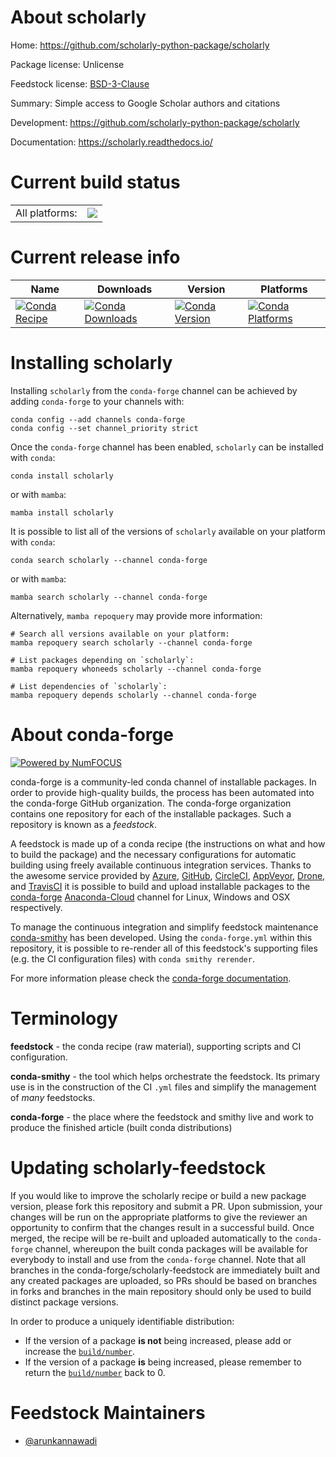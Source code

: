 About scholarly
===============

Home: https://github.com/scholarly-python-package/scholarly

Package license: Unlicense

Feedstock license: [BSD-3-Clause](https://github.com/conda-forge/scholarly-feedstock/blob/main/LICENSE.txt)

Summary: Simple access to Google Scholar authors and citations

Development: https://github.com/scholarly-python-package/scholarly

Documentation: https://scholarly.readthedocs.io/

Current build status
====================


<table><tr><td>All platforms:</td>
    <td>
      <a href="https://dev.azure.com/conda-forge/feedstock-builds/_build/latest?definitionId=14830&branchName=main">
        <img src="https://dev.azure.com/conda-forge/feedstock-builds/_apis/build/status/scholarly-feedstock?branchName=main">
      </a>
    </td>
  </tr>
</table>

Current release info
====================

| Name | Downloads | Version | Platforms |
| --- | --- | --- | --- |
| [![Conda Recipe](https://img.shields.io/badge/recipe-scholarly-green.svg)](https://anaconda.org/conda-forge/scholarly) | [![Conda Downloads](https://img.shields.io/conda/dn/conda-forge/scholarly.svg)](https://anaconda.org/conda-forge/scholarly) | [![Conda Version](https://img.shields.io/conda/vn/conda-forge/scholarly.svg)](https://anaconda.org/conda-forge/scholarly) | [![Conda Platforms](https://img.shields.io/conda/pn/conda-forge/scholarly.svg)](https://anaconda.org/conda-forge/scholarly) |

Installing scholarly
====================

Installing `scholarly` from the `conda-forge` channel can be achieved by adding `conda-forge` to your channels with:

```
conda config --add channels conda-forge
conda config --set channel_priority strict
```

Once the `conda-forge` channel has been enabled, `scholarly` can be installed with `conda`:

```
conda install scholarly
```

or with `mamba`:

```
mamba install scholarly
```

It is possible to list all of the versions of `scholarly` available on your platform with `conda`:

```
conda search scholarly --channel conda-forge
```

or with `mamba`:

```
mamba search scholarly --channel conda-forge
```

Alternatively, `mamba repoquery` may provide more information:

```
# Search all versions available on your platform:
mamba repoquery search scholarly --channel conda-forge

# List packages depending on `scholarly`:
mamba repoquery whoneeds scholarly --channel conda-forge

# List dependencies of `scholarly`:
mamba repoquery depends scholarly --channel conda-forge
```


About conda-forge
=================

[![Powered by
NumFOCUS](https://img.shields.io/badge/powered%20by-NumFOCUS-orange.svg?style=flat&colorA=E1523D&colorB=007D8A)](https://numfocus.org)

conda-forge is a community-led conda channel of installable packages.
In order to provide high-quality builds, the process has been automated into the
conda-forge GitHub organization. The conda-forge organization contains one repository
for each of the installable packages. Such a repository is known as a *feedstock*.

A feedstock is made up of a conda recipe (the instructions on what and how to build
the package) and the necessary configurations for automatic building using freely
available continuous integration services. Thanks to the awesome service provided by
[Azure](https://azure.microsoft.com/en-us/services/devops/), [GitHub](https://github.com/),
[CircleCI](https://circleci.com/), [AppVeyor](https://www.appveyor.com/),
[Drone](https://cloud.drone.io/welcome), and [TravisCI](https://travis-ci.com/)
it is possible to build and upload installable packages to the
[conda-forge](https://anaconda.org/conda-forge) [Anaconda-Cloud](https://anaconda.org/)
channel for Linux, Windows and OSX respectively.

To manage the continuous integration and simplify feedstock maintenance
[conda-smithy](https://github.com/conda-forge/conda-smithy) has been developed.
Using the ``conda-forge.yml`` within this repository, it is possible to re-render all of
this feedstock's supporting files (e.g. the CI configuration files) with ``conda smithy rerender``.

For more information please check the [conda-forge documentation](https://conda-forge.org/docs/).

Terminology
===========

**feedstock** - the conda recipe (raw material), supporting scripts and CI configuration.

**conda-smithy** - the tool which helps orchestrate the feedstock.
                   Its primary use is in the construction of the CI ``.yml`` files
                   and simplify the management of *many* feedstocks.

**conda-forge** - the place where the feedstock and smithy live and work to
                  produce the finished article (built conda distributions)


Updating scholarly-feedstock
============================

If you would like to improve the scholarly recipe or build a new
package version, please fork this repository and submit a PR. Upon submission,
your changes will be run on the appropriate platforms to give the reviewer an
opportunity to confirm that the changes result in a successful build. Once
merged, the recipe will be re-built and uploaded automatically to the
`conda-forge` channel, whereupon the built conda packages will be available for
everybody to install and use from the `conda-forge` channel.
Note that all branches in the conda-forge/scholarly-feedstock are
immediately built and any created packages are uploaded, so PRs should be based
on branches in forks and branches in the main repository should only be used to
build distinct package versions.

In order to produce a uniquely identifiable distribution:
 * If the version of a package **is not** being increased, please add or increase
   the [``build/number``](https://docs.conda.io/projects/conda-build/en/latest/resources/define-metadata.html#build-number-and-string).
 * If the version of a package **is** being increased, please remember to return
   the [``build/number``](https://docs.conda.io/projects/conda-build/en/latest/resources/define-metadata.html#build-number-and-string)
   back to 0.

Feedstock Maintainers
=====================

* [@arunkannawadi](https://github.com/arunkannawadi/)

